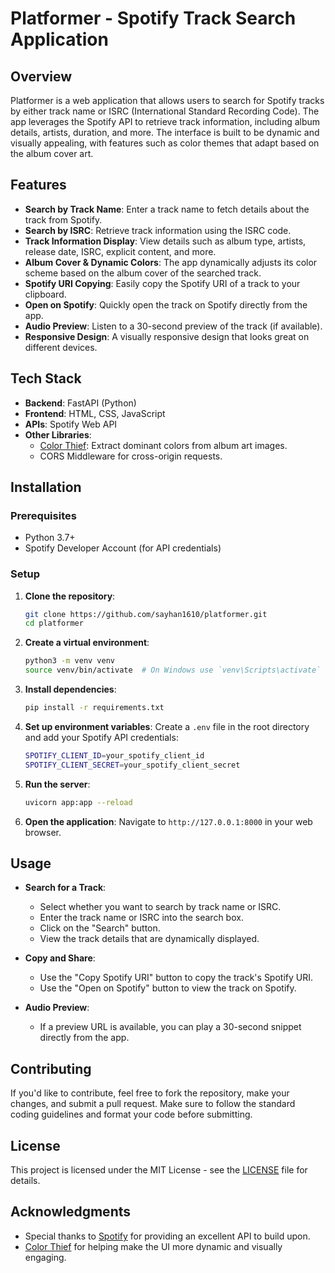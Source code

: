 # Platformer - Spotify Track Search Application

## Overview

Platformer is a web application that allows users to search for Spotify tracks by either track name or ISRC (International Standard Recording Code). The app leverages the Spotify API to retrieve track information, including album details, artists, duration, and more. The interface is built to be dynamic and visually appealing, with features such as color themes that adapt based on the album cover art.

## Features

- **Search by Track Name**: Enter a track name to fetch details about the track from Spotify.
- **Search by ISRC**: Retrieve track information using the ISRC code.
- **Track Information Display**: View details such as album type, artists, release date, ISRC, explicit content, and more.
- **Album Cover & Dynamic Colors**: The app dynamically adjusts its color scheme based on the album cover of the searched track.
- **Spotify URI Copying**: Easily copy the Spotify URI of a track to your clipboard.
- **Open on Spotify**: Quickly open the track on Spotify directly from the app.
- **Audio Preview**: Listen to a 30-second preview of the track (if available).
- **Responsive Design**: A visually responsive design that looks great on different devices.

## Tech Stack

- **Backend**: FastAPI (Python)
- **Frontend**: HTML, CSS, JavaScript
- **APIs**: Spotify Web API
- **Other Libraries**:
  - [Color Thief](https://lokeshdhakar.com/projects/color-thief/): Extract dominant colors from album art images.
  - CORS Middleware for cross-origin requests.

## Installation

### Prerequisites

- Python 3.7+
- Spotify Developer Account (for API credentials)

### Setup

1. **Clone the repository**:

   ```bash
   git clone https://github.com/sayhan1610/platformer.git
   cd platformer
   ```

2. **Create a virtual environment**:

   ```bash
   python3 -m venv venv
   source venv/bin/activate  # On Windows use `venv\Scripts\activate`
   ```

3. **Install dependencies**:

   ```bash
   pip install -r requirements.txt
   ```

4. **Set up environment variables**:
   Create a `.env` file in the root directory and add your Spotify API credentials:

   ```bash
   SPOTIFY_CLIENT_ID=your_spotify_client_id
   SPOTIFY_CLIENT_SECRET=your_spotify_client_secret
   ```

5. **Run the server**:

   ```bash
   uvicorn app:app --reload
   ```

6. **Open the application**:
   Navigate to `http://127.0.0.1:8000` in your web browser.

## Usage

- **Search for a Track**:

  - Select whether you want to search by track name or ISRC.
  - Enter the track name or ISRC into the search box.
  - Click on the "Search" button.
  - View the track details that are dynamically displayed.

- **Copy and Share**:

  - Use the "Copy Spotify URI" button to copy the track's Spotify URI.
  - Use the "Open on Spotify" button to view the track on Spotify.

- **Audio Preview**:
  - If a preview URL is available, you can play a 30-second snippet directly from the app.

## Contributing

If you'd like to contribute, feel free to fork the repository, make your changes, and submit a pull request. Make sure to follow the standard coding guidelines and format your code before submitting.

## License

This project is licensed under the MIT License - see the [LICENSE](LICENSE) file for details.

## Acknowledgments

- Special thanks to [Spotify](https://developer.spotify.com/) for providing an excellent API to build upon.
- [Color Thief](https://lokeshdhakar.com/projects/color-thief/) for helping make the UI more dynamic and visually engaging.
